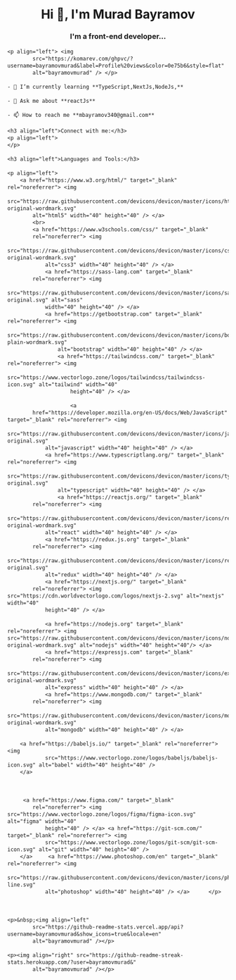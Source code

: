  <h1 align="center">Hi 👋, I'm Murad Bayramov</h1>
    <h3 align="center">I'm a front-end developer...</h3>

    <p align="left"> <img
            src="https://komarev.com/ghpvc/?username=bayramovmurad&label=Profile%20views&color=0e75b6&style=flat"
            alt="bayramovmurad" /> </p>

    - 🌱 I’m currently learning **TypeScript,NextJs,NodeJs,**

    - 💬 Ask me about **reactJs**

    - 📫 How to reach me **mbayramov340@gmail.com**

    <h3 align="left">Connect with me:</h3>
    <p align="left">
    </p>

    <h3 align="left">Languages and Tools:</h3>
    
    <p align="left"> 
        <a href="https://www.w3.org/html/" target="_blank" rel="noreferrer"> <img
            src="https://raw.githubusercontent.com/devicons/devicon/master/icons/html5/html5-original-wordmark.svg"
            alt="html5" width="40" height="40" /> </a>
            <br>
            <a href="https://www.w3schools.com/css/" target="_blank"
            rel="noreferrer"> <img
                src="https://raw.githubusercontent.com/devicons/devicon/master/icons/css3/css3-original-wordmark.svg"
                alt="css3" width="40" height="40" /> </a>
                <a href="https://sass-lang.com" target="_blank"
            rel="noreferrer"> <img
                src="https://raw.githubusercontent.com/devicons/devicon/master/icons/sass/sass-original.svg" alt="sass"
                width="40" height="40" /> </a>
                <a href="https://getbootstrap.com" target="_blank" rel="noreferrer"> <img
                    src="https://raw.githubusercontent.com/devicons/devicon/master/icons/bootstrap/bootstrap-plain-wordmark.svg"
                    alt="bootstrap" width="40" height="40" /> </a> 
                    <a href="https://tailwindcss.com/" target="_blank" rel="noreferrer"> <img
                        src="https://www.vectorlogo.zone/logos/tailwindcss/tailwindcss-icon.svg" alt="tailwind" width="40"
                        height="40" /> </a>
                        
                        <a
            href="https://developer.mozilla.org/en-US/docs/Web/JavaScript" target="_blank" rel="noreferrer"> <img
                src="https://raw.githubusercontent.com/devicons/devicon/master/icons/javascript/javascript-original.svg"
                alt="javascript" width="40" height="40" /> </a>
                <a href="https://www.typescriptlang.org/" target="_blank" rel="noreferrer"> <img
                    src="https://raw.githubusercontent.com/devicons/devicon/master/icons/typescript/typescript-original.svg"
                    alt="typescript" width="40" height="40" /> </a>
                    <a href="https://reactjs.org/" target="_blank"
            rel="noreferrer"> <img
                src="https://raw.githubusercontent.com/devicons/devicon/master/icons/react/react-original-wordmark.svg"
                alt="react" width="40" height="40" /> </a>
                <a href="https://redux.js.org" target="_blank"
            rel="noreferrer"> <img
                src="https://raw.githubusercontent.com/devicons/devicon/master/icons/redux/redux-original.svg"
                alt="redux" width="40" height="40" /> </a>
                <a href="https://nextjs.org/" target="_blank"
            rel="noreferrer"> <img src="https://cdn.worldvectorlogo.com/logos/nextjs-2.svg" alt="nextjs" width="40"
                height="40" /> </a>
                
                <a href="https://nodejs.org" target="_blank" rel="noreferrer"> <img src="https://raw.githubusercontent.com/devicons/devicon/master/icons/nodejs/nodejs-original-wordmark.svg" alt="nodejs" width="40" height="40"/> </a>
                <a href="https://expressjs.com" target="_blank"
            rel="noreferrer"> <img
                src="https://raw.githubusercontent.com/devicons/devicon/master/icons/express/express-original-wordmark.svg"
                alt="express" width="40" height="40" /> </a>
                <a href="https://www.mongodb.com/" target="_blank"
            rel="noreferrer"> <img
                src="https://raw.githubusercontent.com/devicons/devicon/master/icons/mongodb/mongodb-original-wordmark.svg"
                alt="mongodb" width="40" height="40" /> </a>
                
        <a href="https://babeljs.io/" target="_blank" rel="noreferrer"> <img
                src="https://www.vectorlogo.zone/logos/babeljs/babeljs-icon.svg" alt="babel" width="40" height="40" />
        </a> 
        
                
         
         <a href="https://www.figma.com/" target="_blank"
            rel="noreferrer"> <img src="https://www.vectorlogo.zone/logos/figma/figma-icon.svg" alt="figma" width="40"
                height="40" /> </a> <a href="https://git-scm.com/" target="_blank" rel="noreferrer"> <img
                src="https://www.vectorlogo.zone/logos/git-scm/git-scm-icon.svg" alt="git" width="40" height="40" />
        </a>     <a href="https://www.photoshop.com/en" target="_blank" rel="noreferrer"> <img
                src="https://raw.githubusercontent.com/devicons/devicon/master/icons/photoshop/photoshop-line.svg"
                alt="photoshop" width="40" height="40" /> </a>      </p>

    

    <p>&nbsp;<img align="left"
            src="https://github-readme-stats.vercel.app/api?username=bayramovmurad&show_icons=true&locale=en"
            alt="bayramovmurad" /></p>

    <p><img align="right" src="https://github-readme-streak-stats.herokuapp.com/?user=bayramovmurad&"
            alt="bayramovmurad" /></p>
